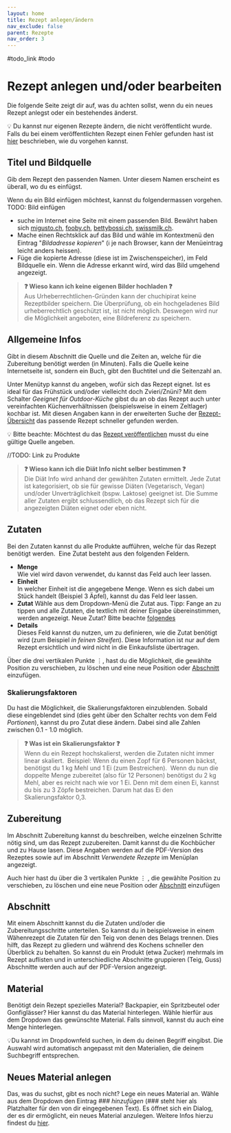 ```yaml
---
layout: home
title: Rezept anlegen/ändern
nav_exclude: false
parent: Rezepte
nav_order: 3
---
```


#todo_link
#todo


# Rezept anlegen und/oder bearbeiten

Die folgende Seite zeigt dir auf, was du achten sollst, wenn du ein neues Rezept anlegst oder ein bestehendes änderst.

💡 Du kannst nur eigenen Rezepte ändern, die nicht veröffentlicht wurde. Falls du bei einem veröffentlichten Rezept einen Fehler gefunden hast ist [hier]() beschrieben, wie du vorgehen kannst.

## Titel und Bildquelle

Gib dem Rezept den passenden Namen. Unter diesem Namen erscheint es überall, wo du es einfügst.

Wenn du ein Bild einfügen möchtest, kannst du folgendermassen vorgehen.
TODO: Bild einfügen

- suche im Internet eine Seite mit einem passenden Bild. Bewährt haben sich [migusto.ch](https://migusto.migros.ch), [fooby.ch](https://fooby.ch), [bettybossi.ch](https://www.bettybossi.ch), [swissmilk.ch](https://www.swissmilk.ch).
- Mache einen Rechtsklick auf das Bild und wähle im Kontextmenü den Eintrag "_Bildadresse kopieren_" (ℹ️ je nach Browser, kann der Menüeintrag leicht anders heissen).
- Füge die kopierte Adresse (diese ist im Zwischenspeicher), im Feld Bildquelle ein.
  Wenn die Adresse erkannt wird, wird das Bild umgehend angezeigt.

> **❓ Wieso kann ich keine eigenen Bilder hochladen ❓**  
> Aus Urheberrechtlichen-Gründen kann der chuchipirat keine Rezeptbilder speichern. Die Überprüfung, ob ein hochgeladenes Bild urheberrechtlich geschützt ist, ist nicht möglich. Deswegen wird nur die Möglichkeit angeboten, eine Bildreferenz zu speichern.

## Allgemeine Infos

Gibt in diesem Abschnitt die Quelle und die Zeiten an, welche für die Zubereitung benötigt werden (in Minuten). Falls die Quelle keine Internetseite ist, sondern ein Buch, gibt den Buchtitel und die Seitenzahl an.

Unter Menütyp kannst du angeben, wofür sich das Rezept eignet. Ist es ideal für das Frühstück und/oder vielleicht doch Zvieri/Znüni? Mit dem Schalter _Geeignet für Outdoor-Küche_ gibst du an ob das Rezept auch unter vereinfachten Küchenverhältnissen (beispielsweise in einem Zeltlager) kochbar ist. Mit diesen Angaben kann in der erweiterten Suche der [Rezept-Übersicht]() das passende Rezept schneller gefunden werden.

💡 Bitte beachte: Möchtest du das [Rezept veröffentlichen]() musst du eine gültige Quelle angeben.

//TODO: Link zu Produkte

> **❓ Wieso kann ich die Diät Info nicht selber bestimmen ❓**  
> Die Diät Info wird anhand der gewählten Zutaten ermittelt. Jede Zutat ist kategorisiert, ob sie für gewisse Diäten (Vegetarisch, Vegan) und/oder Unverträglichkeit (bspw. Laktose) geeignet ist. Die Summe aller Zutaten ergibt schlussendlich, ob das Rezept sich für die angezeigten Diäten eignet oder eben nicht.

## Zutaten

Bei den Zutaten kannst du alle Produkte aufführen, welche für das Rezept benötigt werden.  Eine Zutat besteht aus den folgenden Feldern.

- **Menge**  
  Wie viel wird davon verwendet, du kannst das Feld auch leer lassen.
- **Einheit**  
  In welcher Einheit ist die angegebene Menge. Wenn es sich dabei um Stück handelt (Beispiel 3 Äpfel), kannst du das Feld leer lassen.
- **Zutat**
  Wähle aus dem Dropdown-Menü die Zutat aus. Tipp: Fange an zu tippen und alle Zutaten, die textlich mit deiner Eingabe übereinstimmen, werden angezeigt. Neue Zutat? Bitte beachte [folgendes]()
- **Details**  
  Dieses Feld kannst du nutzen, um zu definieren, wie die Zutat benötigt wird (zum Beispiel _in feinen Streifen_). Diese Information ist nur auf dem Rezept ersichtlich und wird nicht in die Einkaufsliste übertragen.

Über die drei vertikalen Punkte ⋮, hast du die Möglichkeit, die gewählte Position zu verschieben, zu löschen und eine neue Position oder [Abschnitt](#abschnitt) einzufügen.

### Skalierungsfaktoren

Du hast die Möglichkeit, die Skalierungsfaktoren einzublenden. Sobald diese eingeblendet sind (dies geht über den Schalter rechts von dem Feld _Portionen_), kannst du pro Zutat diese ändern. Dabei sind alle Zahlen zwischen 0.1 - 1.0 möglich.

> **❓ Was ist ein Skalierungsfaktor ❓**  
> Wenn du ein Rezept hochskalierst, werden die Zutaten nicht immer linear skaliert. 
> Beispiel: Wenn du einen Zopf für 6 Personen bäckst, benötigst du 1 kg Mehl und 1 Ei (zum Bestreichen).  Wenn du nun die doppelte Menge zubereitet (also für 12 Personen) benötigst du 2 kg Mehl, aber es reicht nach wie vor 1 Ei. Denn mit dem einen Ei, kannst du bis zu 3 Zöpfe bestreichen. Darum hat das Ei den Skalierungsfaktor 0,3.

## Zubereitung

Im Abschnitt Zubereitung kannst du beschreiben, welche einzelnen Schritte nötig sind, um das Rezept zuzubereiten. Damit kannst du die Kochbücher und zu Hause lasen. Diese Angaben werden auf die PDF-Version des Rezeptes sowie auf im Abschnitt _Verwendete Rezepte_ im Menüplan angezeigt.

Auch hier hast du über die 3 vertikalen Punkte ⋮ , die gewählte Position zu verschieben, zu löschen und eine neue Position oder [Abschnitt](#abschnitt) einzufügen

## Abschnitt

Mit einem Abschnitt kannst du die Zutaten und/oder die Zubereitungsschritte unterteilen. So kannst du in beispielsweise in einem Wähenrezept die Zutaten für den Teig von denen des Belags trennen. Dies hilft, das Rezept zu gliedern und während des Kochens schneller den Überblick zu behalten. So kannst du ein Produkt (etwa Zucker) mehrmals im Rezept auflisten und in unterschiedliche Abschnitte gruppieren (Teig, Guss)
Abschnitte werden auch auf der PDF-Version angezeigt.

## Material

Benötigt dein Rezept spezielles Material? Backpapier, ein Spritzbeutel oder Gonfiglässer?
Hier kannst du das Material hinterlegen. Wähle hierfür aus dem Dropdown das gewünschte Material. Falls sinnvoll, kannst du auch eine Menge hinterlegen.

💡Du kannst im Dropdownfeld suchen, in dem du deinen Begriff eingibst. Die Auswahl wird automatisch angepasst mit den Materialien, die deinem Suchbegriff entsprechen.

## Neues Material anlegen

Das, was du suchst, gibt es noch nicht? Lege ein neues Material an. Wähle aus dem Dropdown den Eintrag _### hinzufügen_ (### steht hier als Platzhalter für den von dir eingegebenen Text). Es öffnet sich ein Dialog, der es dir ermöglicht, ein neues Material anzulegen. Weitere Infos hierzu findest du [hier]().
